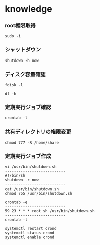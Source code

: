 # knowledge
### root権限取得
```
sudo -i
```

### シャットダウン
```
shutdown -h now
```

### ディスク容量確認
```
fdisk -l
```
```
df -h
```

### 定期実行ジョブ確認
```
crontab -l
```

### 共有ディレクトリの権限変更
```
chmod 777 -R /home/share
```

### 定期実行ジョブ作成
```
vi /usr/bin/shutdown.sh
---------------------------
#!/bin/sh
shutdown -r now
---------------------------
cat /usr/bin/shutdown.sh
chmod 755 /usr/bin/shutdown.sh
```
```
crontab -e
---------------------------
59 23 * * * root sh /usr/bin/shutdown.sh
---------------------------
crontab -l
```
```
systemctl restart crond
systemctl status crond
systemctl enable crond
```
